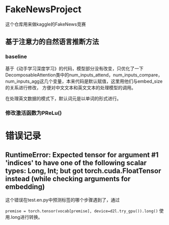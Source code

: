 # FakeNewsProject
这个仓库用来做kaggle的FakeNews竞赛

## 基于注意力的自然语言推断方法
### baseline
基于《动手学习深度学习》的代码，模型部分没有改变，只优化了一下
DecomposableAttention类中的num_inputs_attend，num_inputs_compare，
num_inputs_agg这几个变量，本来代码是默认赋值，这里用他们与embed_size的关系进行修改，
方便对中文文本和英文文本的处理模型的调用。


在处理英文数据的模式下，默认词元是以单词的形式进行。

### 修改激活函数为PReLu()



# 错误记录

## RuntimeError: Expected tensor for argument #1 'indices' to have one of the following scalar types: Long, Int; but got torch.cuda.FloatTensor instead (while checking arguments for embedding)
这个错误在test.en.py中预测标签的哪个步骤遇到了，通过

`premise = torch.tensor(vocab[premise], device=d2l.try_gpu()).long()`
使用.long进行转换。
